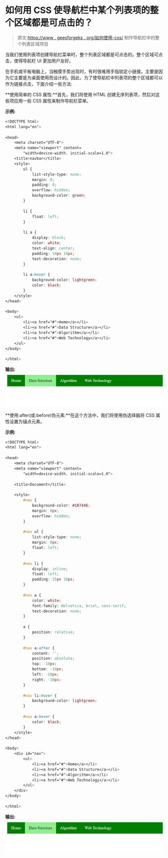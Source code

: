 # 如何用 CSS 使导航栏中某个列表项的整个区域都是可点击的？

> 原文:[https://www . geesforgeks . org/如何使用-css/](https://www.geeksforgeeks.org/how-to-make-whole-area-of-a-list-item-in-navigation-bar-is-clickable-using-css/) 制作导航栏中的整个列表区域项目

当我们使用列表项创建导航栏菜单时，整个列表区域都是可点击的。整个区域可点击，使得导航栏 UI 更加用户友好。

在手机或平板电脑上，当触摸手势出现时，有时很难用手指锁定小链接。主要是因为它主要是为桌面使用而设计的。因此，为了使导航栏中列表项的整个区域都可以作为链接点击，下面介绍一些方法:

**使用简单的 CSS 属性:**首先，我们将使用 HTML 创建无序列表项，然后对这些项应用一些 CSS 属性来制作导航栏菜单。

**示例:**

```css
<!DOCTYPE html>
<html lang="en">

<head>
    <meta charset="UTF-8">
    <meta name="viewport" content=
        "width=device-width, initial-scale=1.0">
    <title>navbar</title>
    <style>
        ul {
            list-style-type: none;
            margin: 0;
            padding: 0;
            overflow: hidden;
            background-color: green;
        }

        li {
            float: left;
        }

        li a {
            display: block;
            color: white;
            text-align: center;
            padding: 14px 16px;
            text-decoration: none;
        }

        li a:hover {
            background-color: lightgreen;
            color: black;
        }
    </style>
</head>

<body>
    <ul>
        <li><a href="#">Home</a></li>
        <li><a href="#">Data Structure</a></li>
        <li><a href="#">Algorithm</a></li>
        <li><a href="#">Web Technology</a></li>
    </ul>
</body>

</html>
```

**输出:**
![](img/e54b51d2c812b2e08fdf7008e81a7092.png)

**使用:after(或:before)伪元素:**在这个方法中，我们将使用伪选择器将 CSS 属性设置为锚点元素。

**示例:**

```css
<!DOCTYPE html>
<html lang="en">

<head>
    <meta charset="UTF-8">
    <meta name="viewport" content=
        "width=device-width, initial-scale=1.0">

    <title>Document</title>

    <style>
        #nav {
            background-color: #187446;
            margin: 0px;
            overflow: hidden;
        }

        #nav ul {
            list-style-type: none;
            margin: 0px;
            float: left;
        }

        #nav li {
            display: inline;
            float: left;
            padding: 15px 10px;
        }

        #nav a {
            color: white;
            font-family: Helvetica, Arial, sans-serif;
            text-decoration: none;
        }

        a {
            position: relative;
        }

        #nav a:after {
            content: '';
            position: absolute;
            top: -10px;
            bottom: -10px;
            left: -10px;
            right: -10px;
        }

        #nav li:hover {
            background-color: lightgreen;
        }

        #nav a:hover {
            color: black;
        }
    </style>
</head>

<body>
    <div id="nav">
        <ul>
            <li><a href="#">Home</a></li>
            <li><a href="#">Data Structure</a></li>
            <li><a href="#">Algorithm</a></li>
            <li><a href="#">Web Technology</a></li>
        </ul>
    </div>
</body>

</html>
```

**输出:**
![](img/e54b51d2c812b2e08fdf7008e81a7092.png)
